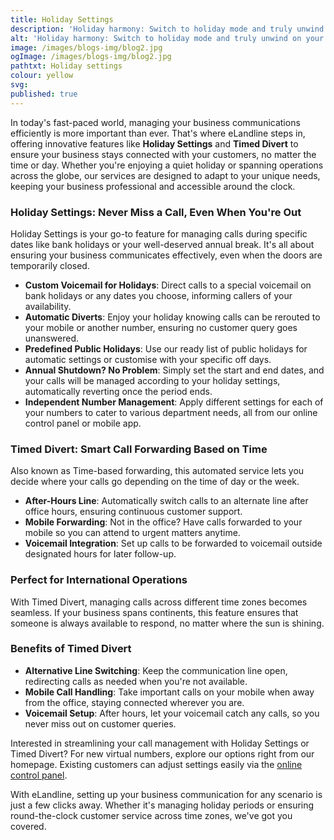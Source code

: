 ```yaml
---
title: Holiday Settings
description: 'Holiday harmony: Switch to holiday mode and truly unwind on your breaks.'
alt: 'Holiday harmony: Switch to holiday mode and truly unwind on your breaks.'
image: /images/blogs-img/blog2.jpg
ogImage: /images/blogs-img/blog2.jpg
pathtxt: Holiday settings
colour: yellow
svg: 
published: true
---
```


In today's fast-paced world, managing your business communications efficiently is more important than ever. That's where eLandline steps in, offering innovative features like **Holiday Settings** and **Timed Divert** to ensure your business stays connected with your customers, no matter the time or day. Whether you're enjoying a quiet holiday or spanning operations across the globe, our services are designed to adapt to your unique needs, keeping your business professional and accessible around the clock.

### Holiday Settings: Never Miss a Call, Even When You're Out

Holiday Settings is your go-to feature for managing calls during specific dates like bank holidays or your well-deserved annual break. It's all about ensuring your business communicates effectively, even when the doors are temporarily closed.

- **Custom Voicemail for Holidays**: Direct calls to a special voicemail on bank holidays or any dates you choose, informing callers of your availability.
- **Automatic Diverts**: Enjoy your holiday knowing calls can be rerouted to your mobile or another number, ensuring no customer query goes unanswered.
- **Predefined Public Holidays**: Use our ready list of public holidays for automatic settings or customise with your specific off days.
- **Annual Shutdown? No Problem**: Simply set the start and end dates, and your calls will be managed according to your holiday settings, automatically reverting once the period ends.
- **Independent Number Management**: Apply different settings for each of your numbers to cater to various department needs, all from our online control panel or mobile app.

### Timed Divert: Smart Call Forwarding Based on Time

Also known as Time-based forwarding, this automated service lets you decide where your calls go depending on the time of day or the week.

- **After-Hours Line**: Automatically switch calls to an alternate line after office hours, ensuring continuous customer support.
- **Mobile Forwarding**: Not in the office? Have calls forwarded to your mobile so you can attend to urgent matters anytime.
- **Voicemail Integration**: Set up calls to be forwarded to voicemail outside designated hours for later follow-up.

### Perfect for International Operations

With Timed Divert, managing calls across different time zones becomes seamless. If your business spans continents, this feature ensures that someone is always available to respond, no matter where the sun is shining.

### Benefits of Timed Divert

- **Alternative Line Switching**: Keep the communication line open, redirecting calls as needed when you're not available.
- **Mobile Call Handling**: Take important calls on your mobile when away from the office, staying connected wherever you are.
- **Voicemail Setup**: After hours, let your voicemail catch any calls, so you never miss out on customer queries.

Interested in streamlining your call management with Holiday Settings or Timed Divert? For new virtual numbers, explore our options right from our homepage. Existing customers can adjust settings easily via the [online control panel](#).

With eLandline, setting up your business communication for any scenario is just a few clicks away. Whether it's managing holiday periods or ensuring round-the-clock customer service across time zones, we've got you covered.

